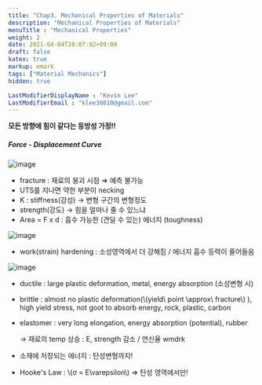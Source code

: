 ```yaml
---
title: "Chap3. Mechanical Properties of Materials"
description: "Mechanical Properties of Materials"
menuTitle : "Mechanical Properties"
weight: 2
date: 2021-04-04T20:07:02+09:00
draft: false
katex: true
markup: mmark
tags: ["Material Mechanics"]
hidden: true

LastModifierDisplayName : "Kevin Lee"
LastModifierEmail : "klee30810@gmail.com"
---
```


**모든 방향에 힘이 같다는 등방성 가정!!**

##### Force - Displacement Curve

![image](/images/mech/material/lect/chap3/1.png)

- fracture : 재료의 붕괴 시점 ⇒ 예측 불가능
- UTS를 지나면 약한 부분이 necking 
- K : stiffness(강성) → 변형 구간의 변형정도
- strength(강도) → 힘을 얼마나 줄 수 있느냐
- Area = F x d : 흡수 가능한 (견딜 수 있는) 에너지 (toughness) 

![image](/images/mech/material/lect/chap3/2.png)

- work(strain) hardening : 소성영역에서 더 강해짐 / 에너지 흡수 등력이 줄어들음

![image](/images/mech/material/lect/chap3/3.png)

- ductile : large plastic deformation, metal, energy absorption (소성변형 시)

- brittle : almost no plastic deformation(\\(yield\ point \approx\ fracture\\) ), high yield stress, not goot to absorb energy, rock, plastic, carbon

- elastomer : very long elongation, energy absorption (potential), rubber

  → 재료의 temp 상승 : E, strength 감소 / 연신율 wmdrk

- 소재에 저장되는 에너지 : 탄성변형까지!
- Hooke's Law : \\(σ = E\varepsilon\\) ⇒ 탄성 영역에서만!

